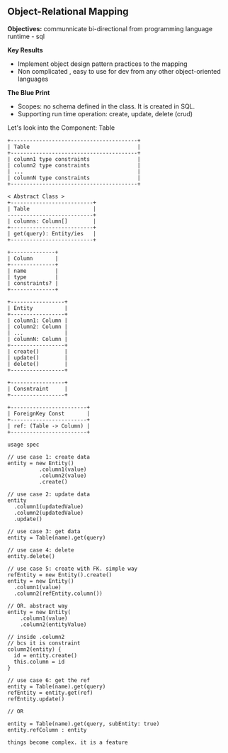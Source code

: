 ## Object-Relational Mapping

**Objectives:**
communnicate bi-directional from programming language runtime - sql

**Key Results**
- Implement object design pattern practices to the mapping
- Non complicated , easy to use for dev from any other object-oriented languages



**The Blue Print**

- Scopes: no schema defined in the class. It is created in SQL.
- Supporting run time operation: create, update, delete (crud)


Let's look into the Component: Table
```
+----------------------------------------+
| Table                                  |
+----------------------------------------+
| column1 type constraints               |
| column2 type constraints               |
| ...                                    |
| columnN type constraints               |
+----------------------------------------+
```

```
< Abstract Class >
+--------------------------+
| Table                    |
---------------------------+
| columns: Column[]        |
+--------------------------+
| get(query): Entity/ies   |
+--------------------------+

+--------------+
| Column       |
+--------------+
| name         |
| type         |
| constraints? |
+--------------+

+-----------------+
| Entity          |
+-----------------+
| column1: Column |
| column2: Column |
| ...             |
| columnN: Column |
+-----------------+
| create()        |
| update()        |
| delete()        |
+-----------------+

+-----------------+
| Consntraint     |
+-----------------+

+------------------------+
| ForeignKey Const       |
+------------------------+
| ref: (Table -> Column) |
+------------------------+
```

```
usage spec

// use case 1: create data
entity = new Entity()
          .column1(value)
          .column2(value)
          .create()

// use case 2: update data
entity
  .column1(updatedValue)
  .column2(updatedValue)
  .update()

// use case 3: get data
entity = Table(name).get(query)

// use case 4: delete
entity.delete()

// use case 5: create with FK. simple way
refEntity = new Entity().create()
entity = new Entity()
  .column1(value)
  .column2(refEntity.column())

// OR. abstract way
entity = new Entity(
    .column1(value)
    .column2(entityValue)

// inside .column2
// bcs it is constraint
column2(entity) {
  id = entity.create()
  this.column = id
}

// use case 6: get the ref 
entity = Table(name).get(query)
refEntity = entity.get(ref)
refEntity.update()

// OR

entity = Table(name).get(query, subEntity: true)
entity.refColumn : entity

things become complex. it is a feature

```